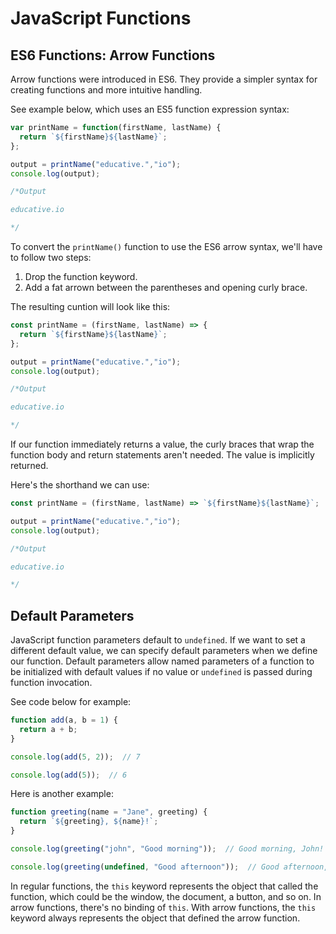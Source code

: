 # JavaScript Functions

## ES6 Functions: Arrow Functions

Arrow functions were introduced in ES6. They provide a simpler syntax for creating functions and more intuitive handling.

See example below, which uses an ES5 function expression syntax:

```js
var printName = function(firstName, lastName) {
  return `${firstName}${lastName}`;
};

output = printName("educative.","io");
console.log(output);

/*Output

educative.io

*/
```

To convert the `printName()` function to use the ES6 arrow syntax, we'll have to follow two steps:
  1. Drop the function keyword.
  2. Add a fat arrown between the parentheses and opening curly brace.

The resulting cuntion will look like this:

```js
const printName = (firstName, lastName) => {
  return `${firstName}${lastName}`;
};

output = printName("educative.","io");
console.log(output);

/*Output

educative.io

*/
```

If our function immediately returns a value, the curly braces that wrap the function body and return statements aren't needed. The value is implicitly returned.

Here's the shorthand we can use:

```js
const printName = (firstName, lastName) => `${firstName}${lastName}`;

output = printName("educative.","io");
console.log(output);

/*Output

educative.io

*/
```

## Default Parameters

JavaScript function parameters default to `undefined`. If we want to set a different default value, we can specify default parameters when we define our function. Default parameters allow named parameters of a function to be initialized with default values if no value or `undefined` is passed during function invocation. 

See code below for example:

```js
function add(a, b = 1) {
  return a + b;
}

console.log(add(5, 2));  // 7

console.log(add(5));  // 6
```

Here is another example:

```js
function greeting(name = "Jane", greeting) {
  return `${greeting}, ${name}!`;
}

console.log(greeting("john", "Good morning"));  // Good morning, John!

console.log(greeting(undefined, "Good afternoon"));  // Good afternoon, Jane!
```

In regular functions, the `this` keyword represents the object that called the function, which could be the window, the document, a button, and so on. In arrow functions, there's no binding of `this`. With arrow functions, the `this` keyword always represents the object that defined the arrow function.
